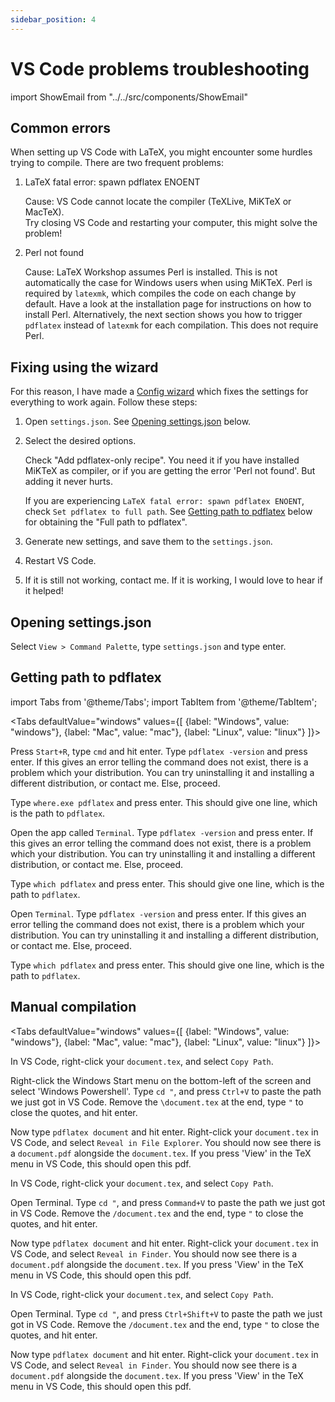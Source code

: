 ```yaml
---
sidebar_position: 4
---
```


# VS Code problems troubleshooting

<!-- ## Wizard

import VSCodeConfigWizard from "../../src/components/VSCodeConfigWizard"

<VSCodeConfigWizard /> -->

import ShowEmail from "../../src/components/ShowEmail"

## Common errors

When setting up VS Code with LaTeX, you might encounter some hurdles trying to
compile. There are two frequent problems:

1. LaTeX fatal error: spawn pdflatex ENOENT
   
   Cause: VS Code cannot locate the compiler (TeXLive, MiKTeX or MacTeX).  
   Try closing VS Code and restarting your computer, this might solve the
   problem!

2. Perl not found

   Cause: LaTeX Workshop assumes Perl is installed. This is not automatically
   the case for Windows users when using MiKTeX. Perl is required by
   `latexmk`, which compiles the code on each change by default.
   Have a look at the installation page for instructions on how to install
   Perl. Alternatively, the next section shows you how to trigger `pdflatex`
   instead of `latexmk` for each compilation. This does not require Perl.

## Fixing using the wizard

For this reason, I have made a <a href="./configwizard" target="_blank">Config wizard</a>
which fixes the settings for everything to work again. Follow these steps:

1. Open `settings.json`. See [Opening settings.json](#opening-settingsjson)
   below.
2. Select the desired options.

   Check "Add pdflatex-only recipe". You need it if you have installed MiKTeX as
   compiler, or if you are getting the error 'Perl not found'. But adding it
   never hurts.

   If you are experiencing `LaTeX fatal error: spawn pdflatex ENOENT`, check
   `Set pdflatex to full path`. See [Getting path to pdflatex](#getting-path-to-pdflatex)
   below for obtaining the "Full path to pdflatex".

3. Generate new settings, and save them to the `settings.json`.
4. Restart VS Code.
5. If it is still not working, contact me. If it is working, I would love to
   hear if it helped!  
   <ShowEmail/>


## Opening settings.json

Select `View > Command Palette`, type `settings.json` and type enter.

## Getting path to pdflatex

import Tabs from '@theme/Tabs';
import TabItem from '@theme/TabItem';

<Tabs defaultValue="windows" values={[
    {label: "Windows", value: "windows"},
    {label: "Mac", value: "mac"},
    {label: "Linux", value: "linux"}
]}>
<TabItem value="windows">

Press `Start+R`, type `cmd` and hit enter. Type `pdflatex -version` and press
enter. If this gives an error telling the command does not exist, there is a problem
which your distribution. You can try uninstalling it and installing a different
distribution, or contact me. Else, proceed.

Type `where.exe pdflatex` and press enter. This should give one line, which is the
path to `pdflatex`.

</TabItem>
<TabItem value="mac">

Open the app called `Terminal`. Type `pdflatex -version` and press enter.
If this gives an error telling the command does not exist, there is a problem
which your distribution. You can try uninstalling it and installing a different
distribution, or contact me. Else, proceed.

Type `which pdflatex` and press enter. This should give one line, which is the
path to `pdflatex`.

<!-- Back in VS Code, we need to open `settings.json`. You do this by opening the
command palette (`Command+Shift+P`), typing `settings.json` and hitting enter.

Go to `Selection > Select all` or press `Command+A` to copy the whole file.
Paste the contents in the <a href="Config wizard" target="_blank">Config wizard</a>.
Select the option `Set pdflatex to full path`, and paste the path we found earlier
(using `which pdflatex`). Generate the new settings, clear the `settings.json`
file and paste the newly generated settings. Save the file and restart Visual
Studio Code. Does it work now? -->

</TabItem>
<TabItem value="linux">

Open `Terminal`. Type `pdflatex -version` and press enter. If this gives an
error telling the command does not exist, there is a problem which your
distribution. You can try uninstalling it and installing a different
distribution, or contact me. Else, proceed.

Type `which pdflatex` and press enter. This should give one line, which is the
path to `pdflatex`.

</TabItem>
</Tabs>

## Manual compilation

<Tabs defaultValue="windows" values={[
    {label: "Windows", value: "windows"},
    {label: "Mac", value: "mac"},
    {label: "Linux", value: "linux"}
]}>
<TabItem value="windows">

In VS Code, right-click your `document.tex`, and select `Copy Path`.

Right-click the Windows Start menu on the bottom-left of the screen and select
'Windows Powershell'. Type `cd "`, and press `Ctrl+V` to paste the path we just
got in VS Code. Remove the `\document.tex` at the end, type `"` to close the
quotes, and hit enter.

Now type `pdflatex document` and hit enter. Right-click your `document.tex` in
VS Code, and select `Reveal in File Explorer`. You should now see there is a
`document.pdf` alongside the `document.tex`. If you press 'View' in the TeX
menu in VS Code, this should open this pdf.

</TabItem>
<TabItem value="mac">

In VS Code, right-click your `document.tex`, and select `Copy Path`.

Open Terminal. Type `cd "`, and press `Command+V` to paste the path we just
got in VS Code. Remove the `/document.tex` and the end, type `"` to close the
quotes, and hit enter.

Now type `pdflatex document` and hit enter. Right-click your `document.tex` in
VS Code, and select `Reveal in Finder`. You should now see there is a
`document.pdf` alongside the `document.tex`. If you press 'View' in the TeX
menu in VS Code, this should open this pdf.

</TabItem>
<TabItem value="linux">

In VS Code, right-click your `document.tex`, and select `Copy Path`.

Open Terminal. Type `cd "`, and press `Ctrl+Shift+V` to paste the path we just
got in VS Code. Remove the `/document.tex` and the end, type `"` to close the
quotes, and hit enter.

Now type `pdflatex document` and hit enter. Right-click your `document.tex` in
VS Code, and select `Reveal in Finder`. You should now see there is a
`document.pdf` alongside the `document.tex`. If you press 'View' in the TeX
menu in VS Code, this should open this pdf.
</TabItem>

</Tabs>

<!-- ## Error 1: LaTeX fatal error: spawn pdflatex ENOENT

As told in the installation article, the actual compilation (converting the code
to the PDF) is done by TeXLive, MiKTeX or MacTeX. For this reason, Visual Studio
Code needs to locate them. However, while it should, it doesn't always succeed.

In some cases, the error can be resolved by simply restarting your computer. If
this doesn't work, there is something else you can try: -->

<!-- 
<Tabs defaultValue="windows" values={[
    {label: "Windows", value: "windows"},
    {label: "Mac", value: "mac"},
    {label: "Linux", value: "linux"}
]}>
<TabItem value="windows">

To be added

</TabItem>
<TabItem value="mac">

Open the app called `Terminal`. Type `pdflatex -version` and press enter.
If this gives an error telling the command doesn't exist, there is a problem
which your distribution. You can try uninstalling it and installing a different
distribution, or contact me. Else, proceed.

Type `which pdflatex` and press enter. This should give one line, which is the
path to `pdflatex`.

:::info

If you want, you can manually compile your `.tex` file. Right-click the name
of your `.tex` file in VS Code and select `Copy Path`. Then, in the Terminal,
type `cd "`, press `Command+V`, type `"` and press enter. If this doesn't show
an error you can type `pdflatex document`, if your file is called `document.tex`.
If you have finder open at the directory of the `.tex` file, you should see the
pdf appear. If you hit 'View LaTeX PDF' in VS Code, this should also show it to
you.

:::

Back in VS Code, we need to open `settings.json`. You do this by opening the
command palette (`Command+Shift+P`), typing `settings.json` and hitting enter.

Go to `Selection > Select all` or press `Command+A` to copy the whole file.
Paste the contents in the <a href="Config wizard" target="_blank">Config wizard</a>.
Select the option `Set pdflatex to full path`, and paste the path we found earlier
(using `which pdflatex`). Generate the new settings, clear the `settings.json`
file and paste the newly generated settings. Save the file and restart Visual
Studio Code. Does it work now?

</TabItem>
<TabItem value="linux">

To be added

</TabItem>
</Tabs> -->

<!-- --- -->
<!-- 
If you are familiar with JSON, you can use the manual solution, else the wizard
might be easier to you.

<Tabs defaultValue="wizard" values={[
    {label: "Wizard", value: "wizard"},
    {label: "Manual", value: "manual"}
]}>
<TabItem value="wizard">



</TabItem>
<TabItem value="manual">

Type `"latex-workshop.latex.tools"` as a new setting and select VS Code's to add
the default value. Then go to the tool with name "pdflatex". Change the command
to the path for pdflatex we found a moment ago. If you're on Windows, make sure
to escape the backslash characters, i.e. either change each to a forward slash,
or double them.

Save the settings.json and restart VS Code.

</TabItem>
</Tabs> -->
